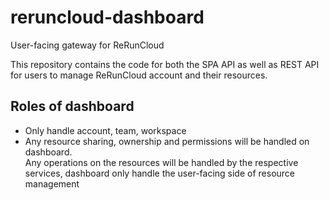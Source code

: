 # reruncloud-dashboard
User-facing gateway for ReRunCloud

This repository contains the code for both the SPA API as well as REST API for users to manage ReRunCloud account and their resources.

## Roles of dashboard
- Only handle account, team, workspace
- Any resource sharing, ownership and permissions will be handled on dashboard.<br>Any operations on the resources will be handled by the respective services, dashboard only handle the user-facing side of resource management
